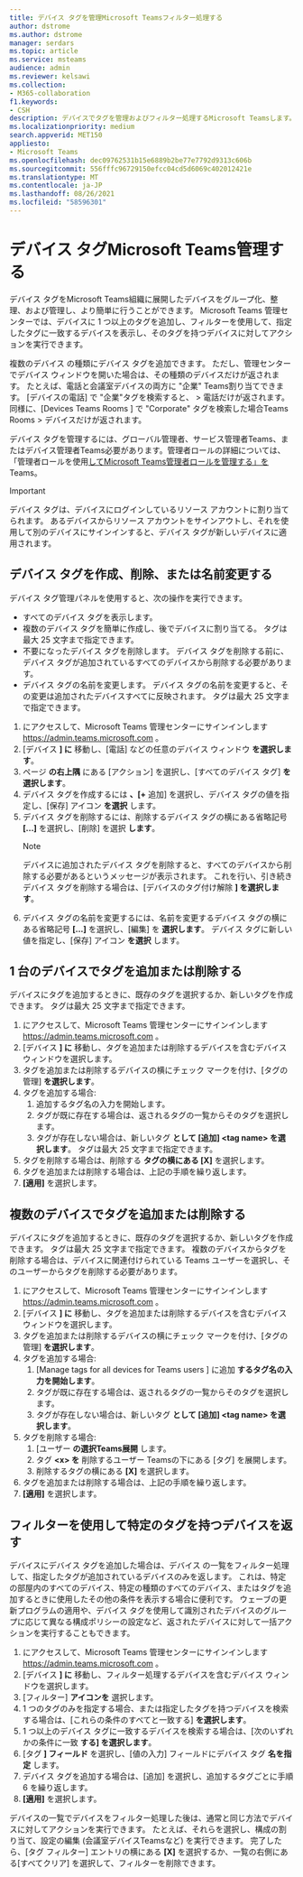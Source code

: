```yaml
---
title: デバイス タグを管理Microsoft Teamsフィルター処理する
author: dstrome
ms.author: dstrome
manager: serdars
ms.topic: article
ms.service: msteams
audience: admin
ms.reviewer: kelsawi
ms.collection:
- M365-collaboration
f1.keywords:
- CSH
description: デバイスでタグを管理およびフィルター処理するMicrosoft Teamsします。
ms.localizationpriority: medium
search.appverid: MET150
appliesto:
- Microsoft Teams
ms.openlocfilehash: dec09762531b15e6889b2be77e7792d9313c606b
ms.sourcegitcommit: 556fffc96729150efcc04cd5d6069c402012421e
ms.translationtype: MT
ms.contentlocale: ja-JP
ms.lasthandoff: 08/26/2021
ms.locfileid: "58596301"
---
```

# <a name="manage-microsoft-teams-device-tags"></a>デバイス タグMicrosoft Teams管理する

デバイス タグをMicrosoft Teams組織に展開したデバイスをグループ化、整理、および管理し、より簡単に行うことができます。 Microsoft Teams 管理センターでは、デバイスに 1 つ以上のタグを追加し、フィルターを使用して、指定したタグに一致するデバイスを表示し、そのタグを持つデバイスに対してアクションを実行できます。

複数のデバイス の種類にデバイス タグを追加できます。 ただし、管理センターでデバイス ウィンドウを開いた場合は、その種類のデバイスだけが返されます。 たとえば、電話と会議室デバイスの両方に "企業" Teams割り当てできます。 [デバイスの電話] で "企業"タグを検索すると、  >  電話だけが返されます。 同様に、[Devices Teams Rooms ] で "Corporate" タグを検索した場合Teams Rooms  >  デバイスだけが返されます。

デバイス タグを管理するには、グローバル管理者、サービス管理者Teams、またはデバイス管理者Teams必要があります。管理者ロールの詳細については、「管理者ロールを使用[してMicrosoft Teams管理者ロールを管理する」を](../using-admin-roles.md)Teams。

> [!IMPORTANT]
> デバイス タグは、デバイスにログインしているリソース アカウントに割り当てられます。 あるデバイスからリソース アカウントをサインアウトし、それを使用して別のデバイスにサインインすると、デバイス タグが新しいデバイスに適用されます。

## <a name="create-remove-or-rename-device-tags"></a>デバイス タグを作成、削除、または名前変更する

デバイス タグ管理パネルを使用すると、次の操作を実行できます。

- すべてのデバイス タグを表示します。
- 複数のデバイス タグを簡単に作成し、後でデバイスに割り当てる。 タグは最大 25 文字まで指定できます。
- 不要になったデバイス タグを削除します。 デバイス タグを削除する前に、デバイス タグが追加されているすべてのデバイスから削除する必要があります。
- デバイス タグの名前を変更します。 デバイス タグの名前を変更すると、その変更は追加されたデバイスすべてに反映されます。 タグは最大 25 文字まで指定できます。

1. にアクセスして、Microsoft Teams 管理センターにサインインします https://admin.teams.microsoft.com 。
2. [デバイス **] に** 移動し、[電話] などの任意のデバイス ウィンドウ **を選択します**。
3. ページ **の右上隅** にある [アクション] を選択し、[すべてのデバイス タグ] **を選択します**。
4. デバイス タグを作成するには **、[+** 追加] を選択し、デバイス タグの値を指定し、[保存] アイコン **を選択** します。
5. デバイス タグを削除するには、削除するデバイス タグの横にある省略記号 **[...]** を選択し、[削除] を選択 **します**。
    > [!NOTE]
    > デバイスに追加されたデバイス タグを削除すると、すべてのデバイスから削除する必要があるというメッセージが表示されます。 これを行い、引き続きデバイス タグを削除する場合は、[デバイスのタグ付け解除 **] を選択します**。
6. デバイス タグの名前を変更するには、名前を変更するデバイス タグの横にある省略記号 **[...]** を選択し、[編集] を **選択します**。 デバイス タグに新しい値を指定し、[保存] アイコン **を選択** します。

## <a name="add-or-remove-tags-on-a-single-device"></a>1 台のデバイスでタグを追加または削除する

デバイスにタグを追加するときに、既存のタグを選択するか、新しいタグを作成できます。 タグは最大 25 文字まで指定できます。

1. にアクセスして、Microsoft Teams 管理センターにサインインします https://admin.teams.microsoft.com 。
2. [デバイス **] に** 移動し、タグを追加または削除するデバイスを含むデバイス ウィンドウを選択します。
3. タグを追加または削除するデバイスの横にチェック マークを付け、[タグの管理] **を選択します**。
4. タグを追加する場合:
    1. 追加するタグ名の入力を開始します。
    2. タグが既に存在する場合は、返されるタグの一覧からそのタグを選択します。
    3. タグが存在しない場合は、新しいタグ **として [追加] \<tag name> を選択します**。 タグは最大 25 文字まで指定できます。
5. タグを削除する場合は、削除する **タグの横にある [X]** を選択します。
6. タグを追加または削除する場合は、上記の手順を繰り返します。
7. **[適用]** を選択します。

## <a name="add-or-remove-tags-on-multiple-devices"></a>複数のデバイスでタグを追加または削除する

デバイスにタグを追加するときに、既存のタグを選択するか、新しいタグを作成できます。 タグは最大 25 文字まで指定できます。 複数のデバイスからタグを削除する場合は、デバイスに関連付けられている Teams ユーザーを選択し、そのユーザーからタグを削除する必要があります。

1. にアクセスして、Microsoft Teams 管理センターにサインインします https://admin.teams.microsoft.com 。
2. [デバイス **] に** 移動し、タグを追加または削除するデバイスを含むデバイス ウィンドウを選択します。
3. タグを追加または削除するデバイスの横にチェック マークを付け、[タグの管理] **を選択します**。
4. タグを追加する場合:
    1. [Manage tags for all devices for Teams users ] に追加 **するタグ名の入力を開始します**。
    2. タグが既に存在する場合は、返されるタグの一覧からそのタグを選択します。
    3. タグが存在しない場合は、新しいタグ **として [追加] \<tag name> を選択します**。
5. タグを削除する場合:
    1. [ユーザー **の選択Teams展開** します。
    2. タグ **\<x> を** 削除するユーザー Teamsの下にある [タグ] を展開します。
    3. 削除するタグの横にある **[X]** を選択します。
6. タグを追加または削除する場合は、上記の手順を繰り返します。
7. **[適用]** を選択します。

## <a name="use-filters-to-return-devices-with-a-specific-tag"></a>フィルターを使用して特定のタグを持つデバイスを返す

デバイスにデバイス タグを追加した場合は、デバイス の一覧をフィルター処理して、指定したタグが追加されているデバイスのみを返します。 これは、特定の部屋内のすべてのデバイス、特定の種類のすべてのデバイス、またはタグを追加するときに使用したその他の条件を表示する場合に便利です。 ウェーブの更新プログラムの適用や、デバイス タグを使用して識別されたデバイスのグループに応じて異なる構成ポリシーの設定など、返されたデバイスに対して一括アクションを実行することもできます。

1. にアクセスして、Microsoft Teams 管理センターにサインインします https://admin.teams.microsoft.com 。
2. [デバイス **] に** 移動し、フィルター処理するデバイスを含むデバイス ウィンドウを選択します。
3. [フィルター] **アイコンを** 選択します。
4. 1 つのタグのみを指定する場合、または指定したタグを持つデバイスを検索する場合は、[これらの条件のすべてと一致する] **を選択します**。
5. 1 つ以上のデバイス タグに一致するデバイスを検索する場合は、[次のいずれかの条件に一致 **する] を選択します**。
6. [タグ **] フィールド** を選択し、[値の入力] フィールドにデバイス タグ **名を指定** します。
7. デバイス タグを追加する場合は、[追加] を選択し、追加するタグごとに手順 6 を繰り返します。
8. **[適用]** を選択します。

デバイスの一覧でデバイスをフィルター処理した後は、通常と同じ方法でデバイスに対してアクションを実行できます。 たとえば、それらを選択し、構成の割り当て、設定の編集 (会議室デバイスTeamsなど) を実行できます。 完了したら、[タグ フィルター] エントリの横にある **[X]** を選択するか、一覧の右側にある[すべてクリア] を選択して、フィルターを削除できます。
